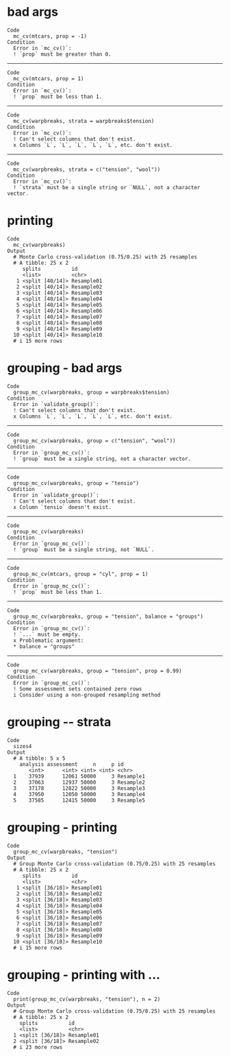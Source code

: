 # bad args

    Code
      mc_cv(mtcars, prop = -1)
    Condition
      Error in `mc_cv()`:
      ! `prop` must be greater than 0.

---

    Code
      mc_cv(mtcars, prop = 1)
    Condition
      Error in `mc_cv()`:
      ! `prop` must be less than 1.

---

    Code
      mc_cv(warpbreaks, strata = warpbreaks$tension)
    Condition
      Error in `mc_cv()`:
      ! Can't select columns that don't exist.
      x Columns `L`, `L`, `L`, `L`, `L`, etc. don't exist.

---

    Code
      mc_cv(warpbreaks, strata = c("tension", "wool"))
    Condition
      Error in `mc_cv()`:
      ! `strata` must be a single string or `NULL`, not a character vector.

# printing

    Code
      mc_cv(warpbreaks)
    Output
      # Monte Carlo cross-validation (0.75/0.25) with 25 resamples 
      # A tibble: 25 x 2
         splits          id        
         <list>          <chr>     
       1 <split [40/14]> Resample01
       2 <split [40/14]> Resample02
       3 <split [40/14]> Resample03
       4 <split [40/14]> Resample04
       5 <split [40/14]> Resample05
       6 <split [40/14]> Resample06
       7 <split [40/14]> Resample07
       8 <split [40/14]> Resample08
       9 <split [40/14]> Resample09
      10 <split [40/14]> Resample10
      # i 15 more rows

# grouping - bad args

    Code
      group_mc_cv(warpbreaks, group = warpbreaks$tension)
    Condition
      Error in `validate_group()`:
      ! Can't select columns that don't exist.
      x Columns `L`, `L`, `L`, `L`, `L`, etc. don't exist.

---

    Code
      group_mc_cv(warpbreaks, group = c("tension", "wool"))
    Condition
      Error in `group_mc_cv()`:
      ! `group` must be a single string, not a character vector.

---

    Code
      group_mc_cv(warpbreaks, group = "tensio")
    Condition
      Error in `validate_group()`:
      ! Can't select columns that don't exist.
      x Column `tensio` doesn't exist.

---

    Code
      group_mc_cv(warpbreaks)
    Condition
      Error in `group_mc_cv()`:
      ! `group` must be a single string, not `NULL`.

---

    Code
      group_mc_cv(mtcars, group = "cyl", prop = 1)
    Condition
      Error in `group_mc_cv()`:
      ! `prop` must be less than 1.

---

    Code
      group_mc_cv(warpbreaks, group = "tension", balance = "groups")
    Condition
      Error in `group_mc_cv()`:
      ! `...` must be empty.
      x Problematic argument:
      * balance = "groups"

---

    Code
      group_mc_cv(warpbreaks, group = "tension", prop = 0.99)
    Condition
      Error in `group_mc_cv()`:
      ! Some assessment sets contained zero rows
      i Consider using a non-grouped resampling method

# grouping -- strata

    Code
      sizes4
    Output
      # A tibble: 5 x 5
        analysis assessment     n     p id       
           <int>      <int> <int> <int> <chr>    
      1    37939      12061 50000     3 Resample1
      2    37063      12937 50000     3 Resample2
      3    37178      12822 50000     3 Resample3
      4    37950      12050 50000     3 Resample4
      5    37585      12415 50000     3 Resample5

# grouping - printing

    Code
      group_mc_cv(warpbreaks, "tension")
    Output
      # Group Monte Carlo cross-validation (0.75/0.25) with 25 resamples  
      # A tibble: 25 x 2
         splits          id        
         <list>          <chr>     
       1 <split [36/18]> Resample01
       2 <split [36/18]> Resample02
       3 <split [36/18]> Resample03
       4 <split [36/18]> Resample04
       5 <split [36/18]> Resample05
       6 <split [36/18]> Resample06
       7 <split [36/18]> Resample07
       8 <split [36/18]> Resample08
       9 <split [36/18]> Resample09
      10 <split [36/18]> Resample10
      # i 15 more rows

# grouping - printing with ...

    Code
      print(group_mc_cv(warpbreaks, "tension"), n = 2)
    Output
      # Group Monte Carlo cross-validation (0.75/0.25) with 25 resamples  
      # A tibble: 25 x 2
        splits          id        
        <list>          <chr>     
      1 <split [36/18]> Resample01
      2 <split [36/18]> Resample02
      # i 23 more rows

